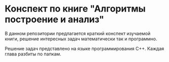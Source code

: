 # Конспект по книге "Алгоритмы построение и анализ"
В данном репозитории предлагается краткий конспект изучаемой книги, решение интересных задач математически так и программно.

Решение задач представлено на языке программирования С++. Каждая глава разбиты по папкам.

